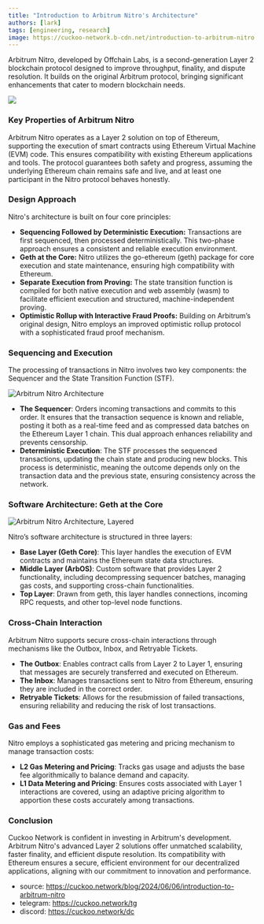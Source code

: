 ```yaml
---
title: "Introduction to Arbitrum Nitro's Architecture"
authors: [lark]
tags: [engineering, research]
image: https://cuckoo-network.b-cdn.net/introduction-to-arbitrum-nitro.webp
---
```


Arbitrum Nitro, developed by Offchain Labs, is a second-generation Layer 2 blockchain protocol designed to improve throughput, finality, and dispute resolution. It builds on the original Arbitrum protocol, bringing significant enhancements that cater to modern blockchain needs.

![](https://cuckoo-network.b-cdn.net/introduction-to-arbitrum-nitro.webp)

### Key Properties of Arbitrum Nitro

Arbitrum Nitro operates as a Layer 2 solution on top of Ethereum, supporting the execution of smart contracts using Ethereum Virtual Machine (EVM) code. This ensures compatibility with existing Ethereum applications and tools. The protocol guarantees both safety and progress, assuming the underlying Ethereum chain remains safe and live, and at least one participant in the Nitro protocol behaves honestly.

### Design Approach

Nitro's architecture is built on four core principles:

- **Sequencing Followed by Deterministic Execution:** Transactions are first sequenced, then processed deterministically. This two-phase approach ensures a consistent and reliable execution environment.
- **Geth at the Core:** Nitro utilizes the go-ethereum (geth) package for core execution and state maintenance, ensuring high compatibility with Ethereum.
- **Separate Execution from Proving:** The state transition function is compiled for both native execution and web assembly (wasm) to facilitate efficient execution and structured, machine-independent proving.
- **Optimistic Rollup with Interactive Fraud Proofs:** Building on Arbitrum’s original design, Nitro employs an improved optimistic rollup protocol with a sophisticated fraud proof mechanism.

### Sequencing and Execution

The processing of transactions in Nitro involves two key components: the Sequencer and the State Transition Function (STF).

![Arbitrum Nitro Architecture](https://tp-misc.b-cdn.net/blockeden/arbitrum-nitro.webp "Arbitrum Nitro Architecture")

- **The Sequencer**: Orders incoming transactions and commits to this order. It ensures that the transaction sequence is known and reliable, posting it both as a real-time feed and as compressed data batches on the Ethereum Layer 1 chain. This dual approach enhances reliability and prevents censorship.
- **Deterministic Execution**: The STF processes the sequenced transactions, updating the chain state and producing new blocks. This process is deterministic, meaning the outcome depends only on the transaction data and the previous state, ensuring consistency across the network.

### Software Architecture: Geth at the Core

![Arbitrum Nitro Architecture, Layered](https://tp-misc.b-cdn.net/blockeden/arbitrum-nitro-architecture-layered.webp "Arbitrum Nitro Architecture, Layered")

Nitro’s software architecture is structured in three layers:

- **Base Layer (Geth Core)**: This layer handles the execution of EVM contracts and maintains the Ethereum state data structures.
- **Middle Layer (ArbOS)**: Custom software that provides Layer 2 functionality, including decompressing sequencer batches, managing gas costs, and supporting cross-chain functionalities.
- **Top Layer**: Drawn from geth, this layer handles connections, incoming RPC requests, and other top-level node functions.

### Cross-Chain Interaction

Arbitrum Nitro supports secure cross-chain interactions through mechanisms like the Outbox, Inbox, and Retryable Tickets.

- **The Outbox**: Enables contract calls from Layer 2 to Layer 1, ensuring that messages are securely transferred and executed on Ethereum.
- **The Inbox**: Manages transactions sent to Nitro from Ethereum, ensuring they are included in the correct order.
- **Retryable Tickets**: Allows for the resubmission of failed transactions, ensuring reliability and reducing the risk of lost transactions.

### Gas and Fees

Nitro employs a sophisticated gas metering and pricing mechanism to manage transaction costs:

- **L2 Gas Metering and Pricing**: Tracks gas usage and adjusts the base fee algorithmically to balance demand and capacity.
- **L1 Data Metering and Pricing**: Ensures costs associated with Layer 1 interactions are covered, using an adaptive pricing algorithm to apportion these costs accurately among transactions.

### Conclusion

Cuckoo Network is confident in investing in Arbitrum's development. Arbitrum Nitro's advanced Layer 2 solutions offer unmatched scalability, faster finality, and efficient dispute resolution. Its compatibility with Ethereum ensures a secure, efficient environment for our decentralized applications, aligning with our commitment to innovation and performance.

- source: https://cuckoo.network/blog/2024/06/06/introduction-to-arbitrum-nitro
- telegram: https://cuckoo.network/tg
- discord: https://cuckoo.network/dc
